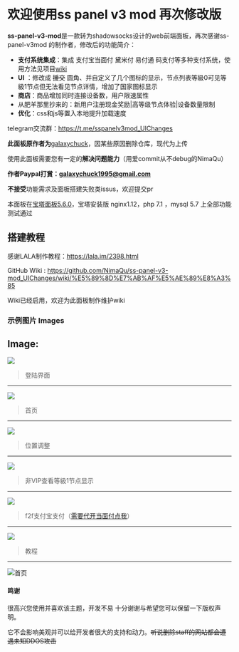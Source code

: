 # 欢迎使用ss panel v3 mod 再次修改版


**ss-panel-v3-mod**是一款转为shadowsocks设计的web前端面板，再次感谢ss-panel-v3mod 的制作者，修改后的功能简介：

- **支付系统集成**：集成 支付宝当面付 黛米付 易付通 码支付等多种支付系统，使用方法见项目[wiki]()
- **UI** ：修改成 ~~援交~~ 圆角、并自定义了几个图标的显示，节点列表等級0可见等級1节点但无法看见节点详情，增加了国家图标显示
- **商店**：商品增加同时连接设备数，用户限速属性
- 从肥羊那里抄来的：新用户注册现金奖励|高等级节点体验|设备数量限制
- **优化**：css和js等置入本地提升加载速度

telegram交流群：https://t.me/sspanelv3mod_UIChanges

**此面板原作者为**[galaxychuck](https://github.com/galaxychuck)，因某些原因删除仓库，现代为上传

使用此面板需要您有一定的**解决问题能力**（用爱commit从不debug的NimaQu）

**作者Paypal打賞：galaxychuck1995@gmail.com**

**不接受**功能需求及面板搭建失败类issus，欢迎提交pr

本面板在[宝塔面板5.6.0](www.bt.cn)，宝塔安装版 nginx1.12，php 7.1 ，mysql 5.7 上全部功能测试通过

## 搭建教程

感谢LALA制作教程：https://lala.im/2398.html

GitHub Wiki : https://github.com/NimaQu/ss-panel-v3-mod_UIChanges/wiki/%E5%89%8D%E7%AB%AF%E5%AE%89%E8%A3%85

Wiki已经启用，欢迎为此面板制作维护wiki

### 示例图片 Images

Image:
-------------------
![](https://github.com/galaxychuck/images/blob/master/1.jpg)

> 登陆界面
-------------------

![](https://github.com/galaxychuck/images/blob/master/2.jpg)

> 首页

-------------------
![](https://github.com/galaxychuck/images/blob/master/3.jpg)

> 位置调整

-------------------
![](https://github.com/galaxychuck/images/blob/master/4.jpg)

> 非VIP查看等級1节点显示

-------------------
![](https://github.com/galaxychuck/images/blob/master/5.jpg)

> f2f支付宝支付（[需要代开当面付点我](https://t.me/galaxyq)）

-------------------
![](https://github.com/galaxychuck/images/blob/master/6.jpg)

> 教程
-------------------

![首页](https://i.loli.net/2018/04/05/5ac6407da3a5d.png)



#### 鸣谢

很高兴您使用并喜欢该主题，开发不易 十分谢谢与希望您可以保留一下版权声明。

它不会影响美观并可以给开发者很大的支持和动力。~~听说删除staff的网站都会遭遇未知DDOS攻击~~
